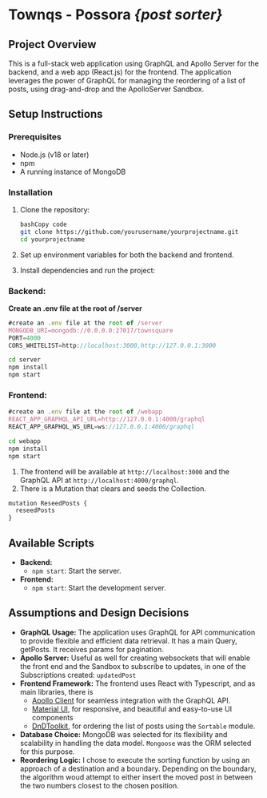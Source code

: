 # Townqs - Possora _{post sorter}_

## Project Overview

This is a full-stack web application using GraphQL and Apollo Server for the backend, and a web app (React.js) for the frontend. The application leverages the power of GraphQL for managing the reordering of a list of posts, using drag-and-drop and the ApolloServer Sandbox.

## Setup Instructions

### Prerequisites

- Node.js (v18 or later)
- npm
- A running instance of MongoDB

### Installation

1. Clone the repository:

   ```bash
   bashCopy code
   git clone https://github.com/yourusername/yourprojectname.git
   cd yourprojectname

   ```

2. Set up environment variables for both the backend and frontend.
3. Install dependencies and run the project:

### **Backend:**

**Create an .env file at the root of /server**

```jsx
#create an .env file at the root of /server
MONGODB_URI=mongodb://0.0.0.0:27017/townsquare
PORT=4000
CORS_WHITELIST=http://localhost:3000,http://127.0.0.1:3000
```

```bash
cd server
npm install
npm start
```

### **Frontend:**

```jsx
#create an .env file at the root of /webapp
REACT_APP_GRAPHQL_API_URL=http://127.0.0.1:4000/graphql
REACT_APP_GRAPHQL_WS_URL=ws://127.0.0.1:4000/graphql
```

```bash
cd webapp
npm install
npm start
```

1. The frontend will be available at `http://localhost:3000` and the GraphQL API at `http://localhost:4000/graphql`.
2. There is a Mutation that clears and seeds the Collection.

```jsx
mutation ReseedPosts {
  reseedPosts
}
```

## Available Scripts

- **Backend:**
  - `npm start`: Start the server.
- **Frontend:**
  - `npm start`: Start the development server.

## Assumptions and Design Decisions

- **GraphQL Usage:** The application uses GraphQL for API communication to provide flexible and efficient data retrieval.
  It has a main Query, getPosts. It receives params for pagination.
- **Apollo Server:** Useful as well for creating websockets that will enable the front end and the Sandbox to subscribe to updates, in one of the Subscriptions created: `updatedPost`
- **Frontend Framework:** The frontend uses React with Typescript, and as main libraries, there is
  - [Apollo Client](https://www.apollographql.com/docs/react/) for seamless integration with the GraphQL API.
  - [Material UI](https://mui.com/material-ui/), for responsive, and beautiful and easy-to-use UI components
  - [DnDToolkit](https://docs.dndkit.com/), for ordering the list of posts using the `Sortable` module.
- **Database Choice:** MongoDB was selected for its flexibility and scalability in handling the data model. `Mongoose` was the ORM selected for this purpose.
- **Reordering Logic:** I chose to execute the sorting function by using an approach of a destination and a boundary. Depending on the boundary, the algorithm woud attempt to either insert the moved post in between the two numbers closest to the chosen position.
